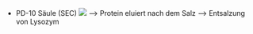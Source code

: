 - PD-10 Säule (SEC)
![](Pasted%20image%2020250603122327.png)
--> Protein eluiert nach dem Salz --> Entsalzung von Lysozym